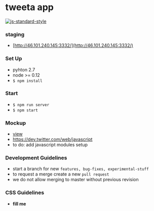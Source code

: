 # tweeta app

[![js-standard-style](https://cdn.rawgit.com/feross/standard/master/badge.svg)](https://github.com/feross/standard)

### staging
- [http://46.101.240.145:3332/](http://46.101.240.145:3332/)

### Set Up
- pyhton 2.7
- node >= 0.12
- `$ npm install`

### Start

- `$ npm run server`
- `$ npm start`

### Mockup

- [view](https://projects.invisionapp.com/share/YE5FRVG8H#/screens/124806233)
- https://dev.twitter.com/web/javascript
- to do: add javascript modules setup

### Development Guidelines

- start a branch for new `features, bug-fixes, experimental-stuff`
- to request a merge create a new `pull request`
- we do not allow merging to master without previous revision


### CSS Guidelines

- __fill me__

